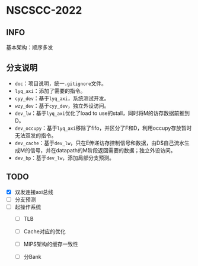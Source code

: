 # NSCSCC-2022

## INFO

基本架构：顺序多发

## 分支说明

- `doc`：项目说明，统一`.gitignore`文件。
- `lyq_axi`：添加了需要的指令。
- `cyy_dev`：基于`lyq_axi`，系统测试开发。
- `wzy_dev`：基于`cyy_dev`，独立外设访问。
- `dev_lw`：基于`lyq_axi`优化了load to use的stall，同时将M的访存数据前推到D。
- `dev_occupy`：基于`lyq_axi`移除了fifo，并区分了F和D，利用occupy存放暂时无法双发的指令。
- `dev_cache`：基于`dev_lw`，只在E传递访存控制信号和数据，由D$自己流水生成M的信号，并在datapath的M阶段返回需要的数据；独立外设访问。
- `dev_bp`：基于`dev_lw`，添加局部分支预测。

## TODO

- [x] 双发连接axi总线
- [ ] 分支预测
- [ ] 起操作系统
  - [ ] TLB
  - [ ] Cache对应的优化
  - [ ] MIPS架构的缓存一致性
  - [ ] 分Bank

